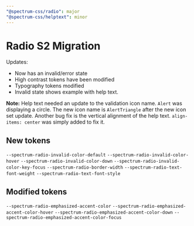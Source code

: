```yaml
---
"@spectrum-css/radio": major
"@spectrum-css/helptext": minor
---
```


# Radio S2 Migration

Updates:

- Now has an invalid/error state
- High contrast tokens have been modified
- Typography tokens modified
- Invalid state shows example with help text.

**Note:** Help text needed an update to the validation icon name. `Alert` was displaying a circle. The new icon name is `AlertTriangle` after the new icon set update. Another bug fix is the vertical alignment of the help text. `align-items: center` was simply added to fix it.

## New tokens

`--spectrum-radio-invalid-color-default`
`--spectrum-radio-invalid-color-hover`
`--spectrum-radio-invalid-color-down`
`--spectrum-radio-invalid-color-key-focus`
`--spectrum-radio-border-width`
`--spectrum-radio-text-font-weight`
`--spectrum-radio-text-font-style`

## Modified tokens

`--spectrum-radio-emphasized-accent-color`
`--spectrum-radio-emphasized-accent-color-hover`
`--spectrum-radio-emphasized-accent-color-down`
`--spectrum-radio-emphasized-accent-color-focus`
